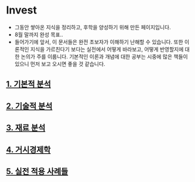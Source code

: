 # Invest
- 그동안 쌓아온 지식을 정리하고, 후학을 양성하기 위해 만든 페이지입니다.  
- 8월 말까지 완성 목표..
- 들어가기에 앞서, 이 문서들은 완전 초보자가 이해하기 난해할 수 있습니다. 또한 이론적인 지식을 가르친다기 보다는 실전에서 어떻게 바라보고, 어떻게 반영할지에 대한 논의가 주를 이룹니다. 기본적인 이론과 개념에 대한 공부는 시중에 많은 책들이 있으니 먼저 보고 오시면 좋을 것 같습니다.


## [1. 기본적 분석](https://github.com/caesar-kim/Invest/blob/main/1FA.md)
## [2. 기술적 분석](https://github.com/caesar-kim/Invest/blob/main/2TA.md)
## [3. 재료 분석](https://github.com/caesar-kim/Invest/blob/main/3IA.md)
## [4. 거시경제학](https://github.com/caesar-kim/Invest/blob/main/4macro.md)
## [5. 실전 적용 사례들](https://github.com/caesar-kim/Invest/blob/5main/RA.md)
